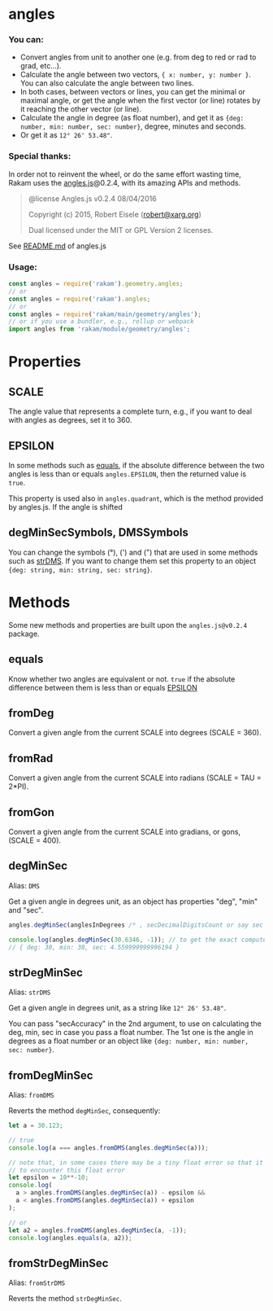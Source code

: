 [anglesjs-docs]: https://github.com/scicave/rakam/blob/master/docs/geometry/angles.js.md

# angles

### You can:

- Convert angles from unit to another one (e.g. from deg to red or rad to grad, etc...).
- Calculate the angle between two vectors, `{ x: number, y: number }`. You can also calculate the angle between two lines.
- In both cases, between vectors or lines, you can get the minimal or maximal angle, or get the angle when the first vector (or line) rotates by it reaching the other vector (or line).
- Calculate the angle in degree (as float number), and get it as `{deg: number, min: number, sec: number}`, degree, minutes and seconds.
- Or get it as `12° 26' 53.48"`.


### Special thanks:

In order not to reinvent the wheel, or do the same effort wasting time, Rakam uses the [angles.js](https://www.npmjs.com/package/angles)@0.2.4, with its amazing APIs and methods.

> @license Angles.js v0.2.4 08/04/2016
> 
> Copyright (c) 2015, Robert Eisele (robert@xarg.org)
> 
> Dual licensed under the MIT or GPL Version 2 licenses.

See [README.md](anglesjs-docs) of angles.js

### Usage:
```js
const angles = require('rakam').geometry.angles;
// or
const angles = require('rakam').angles;
// or
const angles = require('rakam/main/geometry/angles');
// or if you use a bundler, e.g., rollup or webpack
import angles from 'rakam/module/geometry/angles';
```

# Properties

## SCALE

The angle value that represents a complete turn, e.g., if you want to deal with angles as degrees, set it to 360.

## EPSILON

In some methods such as [equals](#equals), if the absolute difference between the two angles is less than or equals `angles.EPSILON`, then the returned value is `true`.

This property is used also in `angles.quadrant`, which is the method provided by angles.js. If the angle is shifted

## degMinSecSymbols, DMSSymbols

You can change the symbols (°), (') and (") that are used in some methods such as [strDMS](#strDegMinSec). If you want to change them set this property to an object `{deg: string, min: string, sec: string}`.

# Methods

Some new methods and properties are built upon the `angles.js@v0.2.4` package.

## equals

Know whether two angles are equivalent or not. `true` if the absolute difference between them is less than or equals [EPSILON](#EPSILON)

## fromDeg

Convert a given angle from the current SCALE into degrees (SCALE = 360).

## fromRad

Convert a given angle from the current SCALE into radians (SCALE = TAU = 2*PI).

## fromGon

Convert a given angle from the current SCALE into gradians, or gons, (SCALE = 400).

## degMinSec

Alias: `DMS`

Get a given angle in degrees unit, as an object has properties "deg", "min" and "sec". 

```js
angles.degMinSec(anglesInDegrees /* , secDecimalDigitsCount or say sec accuracy */);

console.log(angles.degMinSec(30.6346, -1)); // to get the exact computed sec
// { deg: 30, min: 38, sec: 4.559999999996194 }
```

## strDegMinSec

Alias: `strDMS`

Get a given angle in degrees unit, as a string like `12° 26' 53.48"`.

You can pass "secAccuracy" in the 2nd argument, to use on calculating the deg, min, sec in case you pass a float number. The 1st one is the angle in degrees as a float number or an object like `{deg: number, min: number, sec: number}`.

## fromDegMinSec

Alias: `fromDMS`

Reverts the method `degMinSec`, consequently:
```js
let a = 30.123;

// true
console.log(a === angles.fromDMS(angles.degMinSec(a)));

// note that, in some cases there may be a tiny float error so that it is false
// to encounter this float error
let epsilon = 10**-10;
console.log(
  a > angles.fromDMS(angles.degMinSec(a)) - epsilon &&
  a < angles.fromDMS(angles.degMinSec(a)) + epsilon
);

// or 
let a2 = angles.fromDMS(angles.degMinSec(a, -1));
console.log(angles.equals(a, a2));
```

## fromStrDegMinSec

Alias: `fromStrDMS`

Reverts the method `strDegMinSec`.
